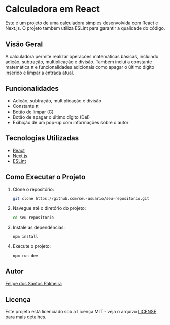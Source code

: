 
# Calculadora em React

Este é um projeto de uma calculadora simples desenvolvida com React e Next.js. O projeto também utiliza ESLint para garantir a qualidade do código.

## Visão Geral

A calculadora permite realizar operações matemáticas básicas, incluindo adição, subtração, multiplicação e divisão. Também inclui a constante matemática π e funcionalidades adicionais como apagar o último dígito inserido e limpar a entrada atual.

## Funcionalidades

- Adição, subtração, multiplicação e divisão
- Constante π
- Botão de limpar (C)
- Botão de apagar o último dígito (Del)
- Exibição de um pop-up com informações sobre o autor

## Tecnologias Utilizadas

- [React](https://reactjs.org/)
- [Next.js](https://nextjs.org/)
- [ESLint](https://eslint.org/)

## Como Executar o Projeto

1. Clone o repositório:
    ```bash
    git clone https://github.com/seu-usuario/seu-repositorio.git
    ```
2. Navegue até o diretório do projeto:
    ```bash
    cd seu-repositorio
    ```
3. Instale as dependências:
    ```bash
    npm install
    ```
4. Execute o projeto:
    ```bash
    npm run dev
    ```

## Autor

[Felipe dos Santos Palmeira](https://www.linkedin.com/in/feli-palmeira/)


## Licença

Este projeto está licenciado sob a Licença MIT - veja o arquivo [LICENSE](LICENSE) para mais detalhes.
